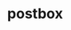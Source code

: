 ---
layout: objects
title: postbox
emoji: postbox
permalink: 📮.html
image: assets/img/3moji/postbox.png
---